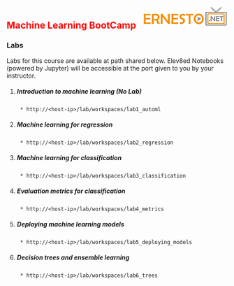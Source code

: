 <img align="right" src="./logo.png">

<h2><span style="color:red;">Machine Learning BootCamp</span></h2>


### Labs

Labs for this course are available at path shared below. Elev8ed Notebooks (powered by Jupyter) will be accessible at the port given to you by your instructor.

1. ##### Introduction to machine learning (No Lab)
		* http://<host-ip>/lab/workspaces/lab1_automl
2. ##### Machine learning for regression
		* http://<host-ip>/lab/workspaces/lab2_regression
3. ##### Machine learning for classification
		* http://<host-ip>/lab/workspaces/lab3_classification
4. ##### Evaluation metrics for classification
		* http://<host-ip>/lab/workspaces/lab4_metrics
5. ##### Deploying machine learning models
		* http://<host-ip>/lab/workspaces/lab5_deploying_models
6. ##### Decision trees and ensemble learning
		* http://<host-ip>/lab/workspaces/lab6_trees
